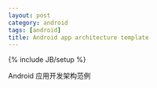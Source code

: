 ```yaml
---
layout: post 
category: android
tags: [android]
title: Android app architecture template
---
```

{% include JB/setup %}

Android 应用开发架构范例
